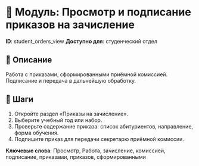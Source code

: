 # 📘 Модуль: Просмотр и подписание приказов на зачисление
**ID**: student_orders_view
**Доступно для**: студенческий отдел

## 📝 Описание
Работа с приказами, сформированными приёмной комиссией. Подписание и передача в дальнейшую обработку.

## 🩜 Шаги
1. Откройте раздел «Приказы на зачисление».
2. Выберите учебный год или набор.
3. Проверьте содержание приказа: список абитуриентов, направление, форма обучения.
4. Подпишите приказ для передачи секретарю приёмной комиссии.

**Ключевые слова**: Просмотр, Работа, зачисление, комиссией, подписание, приказами, приказов, сформированными
